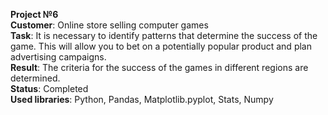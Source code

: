 <b>Project №6</b>
<br><b>Customer</b>: Online store selling computer games
<br><b>Task</b>: It is necessary to identify patterns that determine the success of the game. This will allow you to bet on a potentially popular product and plan advertising campaigns.
<br><b>Result</b>: The criteria for the success of the games in different regions are determined.
<br><b>Status</b>: Completed
<br><b>Used libraries</b>: Python, Pandas, Matplotlib.pyplot, Stats, Numpy
